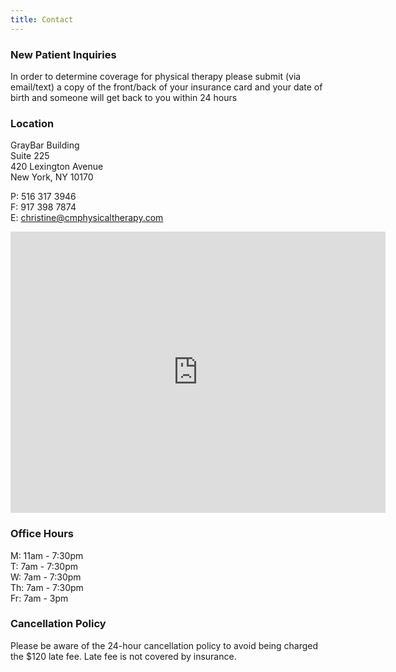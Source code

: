 ```yaml
---
title: Contact
---
```


### New Patient Inquiries

In order to determine coverage for physical therapy please submit (via email/text) a copy of the front/back of your insurance card and your date of birth and someone will get back to you within 24 hours

### Location

GrayBar Building\
Suite 225\
420 Lexington Avenue\
New York, NY 10170

P: 516 317 3946\
F: 917 398 7874\
E: christine@cmphysicaltherapy.com

<iframe class="google-maps-iframe" src="https://www.google.com/maps/embed?pb=!1m18!1m12!1m3!1d3022.4200370248227!2d-73.97812624940379!3d40.75278544295553!2m3!1f0!2f0!3f0!3m2!1i1024!2i768!4f13.1!3m3!1m2!1s0x89c25903d087d1f3%3A0x44c87cf726804171!2sChristine%20Meizoso%20Physical%20Therapy!5e0!3m2!1sen!2suk!4v1612895125227!5m2!1sen!2suk" width="600" height="450" frameborder="0" style="border:0;" allowfullscreen="" aria-hidden="false" tabindex="0"></iframe>

### Office Hours

M: 11am - 7:30pm\
T: 7am - 7:30pm\
W: 7am - 7:30pm\
Th: 7am - 7:30pm\
Fr: 7am - 3pm

### Cancellation Policy

Please be aware of the 24-hour cancellation policy to avoid being charged the $120 late fee. Late fee is not covered by insurance.
